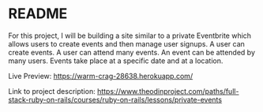 # README

For this project, I will be building a site similar to a private Eventbrite which allows users to create events and then manage user signups. A user can create events. A user can attend many events. An event can be attended by many users. Events take place at a specific date and at a location.

Live Preview: https://warm-crag-28638.herokuapp.com/

Link to project description: https://www.theodinproject.com/paths/full-stack-ruby-on-rails/courses/ruby-on-rails/lessons/private-events
